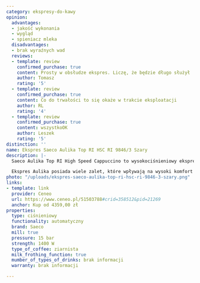 ```yaml
---
category: ekspresy-do-kawy
opinion:
  advantages:
  - jakość wykonania
  - wygląd
  - spieniacz mleka
  disadvantages:
  - brak wyraźnych wad
  reviews:
  - template: review
    confirmed_purchase: true
    content: Prosty w obsłudze ekspres. Liczę, że będzie długo służył
    author: Tomasz
    rating: '5'
  - template: review
    confirmed_purchase: true
    content: Co do trwałości to się okaże w trakcie eksploatacji
    author: RL
    rating: '4'
  - template: review
    confirmed_purchase: true
    content: wszystkoOK
    author: Leszek
    rating: '5'
distinction: ''
name: Ekspres Saeco Aulika Top RI HSC RI 9846/3 Szary
description: |-
  Saeco Aulika Top RI High Speed Cappuccino to wysokociśnieniowy ekspres do kawy o mocy 1400 W. Sprawdzi się doskonale do użytku profesjonalnego w lokalach gastronomicznych lub biurowcach. Wyposażony w nowoczesne technologie One Touch Logic, Pinless Wonder i spieniacz mleka. Intuicyjny interfejs gwarantuje łatwą i szybką obsługę urządzenia.

  Ekspres Aulika posiada wiele zalet, które wpływają na wysoki komfort jego użytkowania. Za mielenie świeżych ziaren kawy odpowiada wbudowany młynek, zapewniający urządzeniu cichą i sprawną pracę. Nowoczesna technologia One Touch umożliwia przygotowanie napojów kawowych za pomocą jednego przycisku, a proces parzenia trwa nie więcej niż minutę. Dodatkowo użytkownik może regulować stopień intensywności kawy, wybierając jeden z trzech dostępnych poziomów. Spieniacz mleka pod wpływem wysokiego ciśnienia tworzy aksamitną piankę, która smakuje wyśmienicie w kawie typu latte, czy cappuccino. Wyjątkowo pojemny zbiornik na odpadki pomieści nawet do 40 porcji fusów.
photo: "/uploads/ekspres-saeco-aulika-top-ri-hsc-ri-9846-3-szary.png"
links:
- template: link
  provider: Ceneo
  url: https://www.ceneo.pl/51503788#crid=358512&pid=21269
  anchor: Kup od 4359,00 zł
properties:
  type: ciśnieniowy
  functionality: automatyczny
  brand: Saeco
  mill: true
  pressure: 15 bar
  strength: 1400 W
  type_of_coffee: ziarnista
  milk_frothing_function: true
  mumber_of_types_of_drinks: brak informacji
  warranty: brak informacji

---
```

